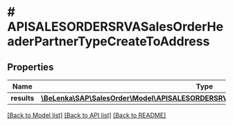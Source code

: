 # # APISALESORDERSRVASalesOrderHeaderPartnerTypeCreateToAddress

## Properties

Name | Type | Description | Notes
------------ | ------------- | ------------- | -------------
**results** | [**\BeLenka\SAP\SalesOrder\Model\APISALESORDERSRVASalesOrderPartnerAddressTypeCreate[]**](APISALESORDERSRVASalesOrderPartnerAddressTypeCreate.md) |  | [optional]

[[Back to Model list]](../../README.md#models) [[Back to API list]](../../README.md#endpoints) [[Back to README]](../../README.md)
